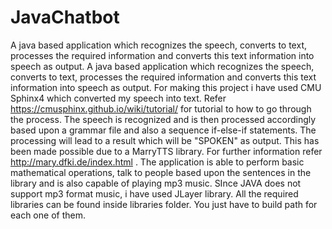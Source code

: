 # JavaChatbot
A java based application which recognizes the speech, converts to text, processes the required information and converts this text information into speech as output.
A java based application which recognizes the speech, converts to text, processes the required information and converts this text information into speech as output. For making this project i have used CMU Sphinx4 which converted my speech into text. Refer https://cmusphinx.github.io/wiki/tutorial/  for tutorial to how to go through the process.
The speech is recognized and is then processed accordingly based upon a grammar file and also a sequence if-else-if statements. The processing will lead to a result which will be "SPOKEN" as output. This has been made possible due to a MarryTTS library. For further information refer http://mary.dfki.de/index.html . 
The application is able to perform basic mathematical operations, talk to people based upon the sentences in the library and is also capable of playing mp3 music. SInce JAVA does not support mp3 format music, i have used JLayer library. All the required libraries can be found inside libraries folder. You just have to build path for each one of them.

